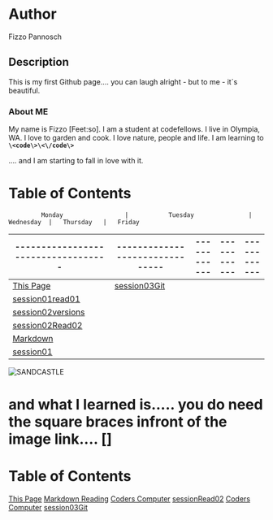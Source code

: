 # Author
Fizzo Pannosch


## Description
This is my first Github page.... you can laugh alright - but to me - it`s beautiful.


### About ME
My name is Fizzo [Feet:so]. I am a student at codefellows. I live in Olympia, WA. I love to garden and cook. I love nature, people and life. I am learning to **`\<code\>\<\/code\>`** 

.... and I am starting to fall in love with it.



# Table of Contents


             Monday                 |           Tuesday               |   Wednesday  |   Thursday   |   Friday 
----------------------------------- | ------------------------------- | ------------ | ------------ | ------------
----------------------------------- | ------------------------------- | ------------ | ------------ | ------------ 
[This Page](README.md)                 | [session03Git](session03git.md) |              |              |  
[session01read01](session01read01.md)  |                                 |              |              |
[session02versions](session02.md)      |                                 |              |              |  
[session02Read02](session02Read02.md)  |                                 |              |              |   
[Markdown](markdownLecture01.md)       |                                 |              |              |
[session01](session01.md)              |                                 |              |              |





![SANDCASTLE](http://www.chooseyourmetaphor.com/wp-content/uploads/2015/03/sandcastle3.jpg)


# and what I learned is..... you do need the square braces infront of the image link.... []


# Table of Contents
[This Page](README.md)
[Markdown Reading](markdownLecture01.md)
[Coders Computer](coders_computer.md)
[sessionRead02](session02Read02.md)
[Coders Computer](coders_computer.md)
[session03Git](session03git.md)


